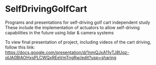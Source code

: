 # SelfDrivingGolfCart
Programs and presentations for self-driving golf cart independent study
These include the implementation of actuators to allow self-driving capabilities in the future using lidar & camera systems

To view final presentation of project, including videos of the cart driving, follow this link: 
https://docs.google.com/presentation/d/1nmQJxA11yTJ8Uqz-qUA0BlAOHxsPLCWQxREeVmTngRw/edit?usp=sharing
